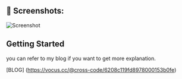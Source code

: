 
## 📸️ Screenshots:
   
![Screenshot][RunResult]  


## Getting Started

you can refer to my blog if you want to get more explanation.
 
[BLOG] (https://vocus.cc/@cross-code/6208c119fd8978000153b0fe)


[RunResult]: /.github/full_result_msvc.png


